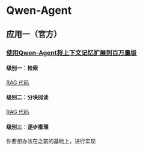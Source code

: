 # Qwen-Agent

## 应用一（官方）
### [使用Qwen-Agent将上下文记忆扩展到百万量级](https://qwenlm.github.io/zh/blog/qwen-agent-2405)

#### 级别一：检索
[RAG 代码](https://github.com/QwenLM/Qwen-Agent/blob/main/examples/assistant_rag.py)

#### 级别二：分块阅读
[RAG 代码](https://github.com/QwenLM/Qwen-Agent/blob/main/examples/parallel_doc_qa.py)

#### 级别三：逐步推理
你要想办法在之前的基础上，进行实现